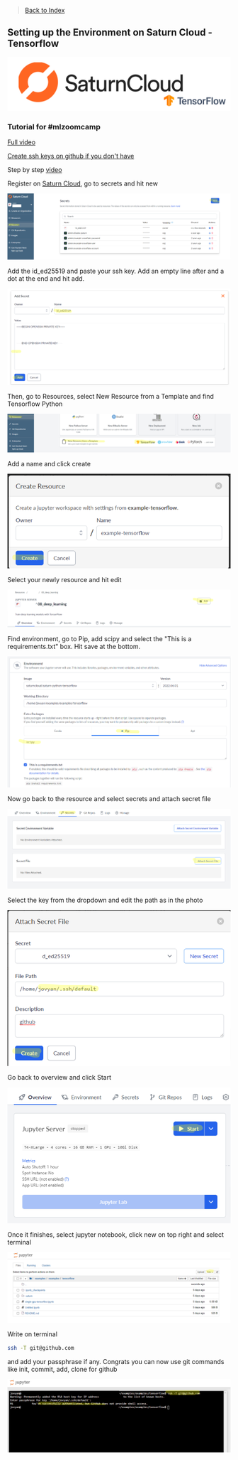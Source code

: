 > [Back to Index](README.md)


## Setting up the Environment on Saturn Cloud - Tensorflow

![logo](https://github.com/dimzachar/mlzoomcamp/blob/master/Notes/Images/saturn%20tensorflow.png)

### Tutorial for #mlzoomcamp

[Full video](https://www.youtube.com/watch?v=WZCjsyV8hZE&list=PL3MmuxUbc_hIhxl5Ji8t4O6lPAOpHaCLR&index=76)

[Create ssh keys on github if you don't have](https://docs.github.com/en/authentication/connecting-to-github-with-ssh/generating-a-new-ssh-key-and-adding-it-to-the-ssh-agent?platform=windows)

Step by step [video](https://www.youtube.com/watch?v=8X4u9sca3Io)

Register on [Saturn Cloud](https://saturncloud.io), go to secrets and hit new

![sa](https://github.com/dimzachar/mlzoomcamp/blob/master/Notes/Images/Saturn-Cloud.png)

Add the id_ed25519 and paste your ssh key. Add an empty line after and a dot at the end and hit add.

![sa1](https://github.com/dimzachar/mlzoomcamp/blob/master/Notes/Images/Saturn-Cloud%20(1).png)

Then, go to Resources, select New Resource from a Template and find Tensorflow Python

![sa2](https://github.com/dimzachar/mlzoomcamp/blob/master/Notes/Images/Saturn-Cloud%20(2).png)

Add a name and click create

![sa3](https://github.com/dimzachar/mlzoomcamp/blob/master/Notes/Images/Saturn-Cloud%20(3).png)

Select your newly resource and hit edit

![sa4](https://github.com/dimzachar/mlzoomcamp/blob/master/Notes/Images/Saturn-Cloud%20(4).png)

Find environment, go to Pip, add scipy and select the "This is a requirements.txt" box. Hit save at the bottom.

![sa5](https://github.com/dimzachar/mlzoomcamp/blob/master/Notes/Images/Saturn-Cloud%20(5).png)

Now go back to the resource and select secrets and attach secret file

![sa6](https://github.com/dimzachar/mlzoomcamp/blob/master/Notes/Images/Saturn-Cloud%20(6).png)

Select the key from the dropdown and edit the path as in the photo

![sa7](https://github.com/dimzachar/mlzoomcamp/blob/master/Notes/Images/Saturn-Cloud%20(7).png)

Go back to overview and click Start

![sa8](https://github.com/dimzachar/mlzoomcamp/blob/master/Notes/Images/Saturn-Cloud%20(8).png)

Once it finishes, select jupyter notebook, click new on top right and select terminal

![sa9](https://github.com/dimzachar/mlzoomcamp/blob/master/Notes/Images/examples-examples-tensorflow-.png)

Write on terminal 
```bash
ssh -T git@github.com 
```

and add your passphrase if any. Congrats you can now use git commands like init, commit, add, clone for github

![sa10](https://github.com/dimzachar/mlzoomcamp/blob/master/Notes/Images/terminal_tensorflow.png)
